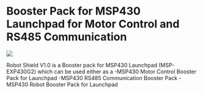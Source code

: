 # Booster Pack for MSP430 Launchpad for Motor Control and RS485 Communication

<img src = "http://www.xanthium.in/sites/default/files/site-images/product-page/Robot_shield_msp430_launchpad_620px.jpg" />

Robot Shield V1.0 is a Booster pack for MSP430 Launchpad (MSP-EXP430G2) which can be used either as a
-MSP430 Motor Control Booster Pack for Launchpad 
-MSP430 RS485 Communication Booster Pack 
-MSP430 Robot Booster Pack for Launchpad
